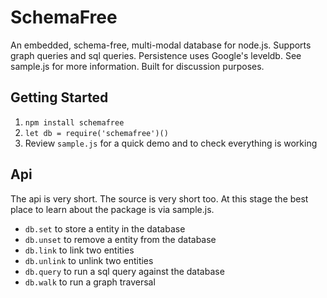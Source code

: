 # SchemaFree

An embedded, schema-free, multi-modal database for node.js. Supports graph queries and sql queries. Persistence uses Google's leveldb. See sample.js for more information. Built for discussion purposes.

## Getting Started
1. `npm install schemafree`
2. `let db = require('schemafree')()`
3. Review `sample.js` for a quick demo and to check everything is working

## Api

The api is very short. The source is very short too. At this stage the best place to learn about the package is via sample.js.

- `db.set` to store a entity in the database
- `db.unset` to remove a entity from the database
- `db.link` to link two entities
- `db.unlink` to unlink two entities
- `db.query` to run a sql query against the database
- `db.walk` to run a graph traversal
